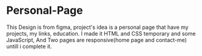 # Personal-Page
This Design is from figma, project's idea is a personal page that have my projects, my links, education. I made it HTML and CSS temporary and some JavaScript, And Two pages are responsive(home page and contact-me) untill i complete it.
